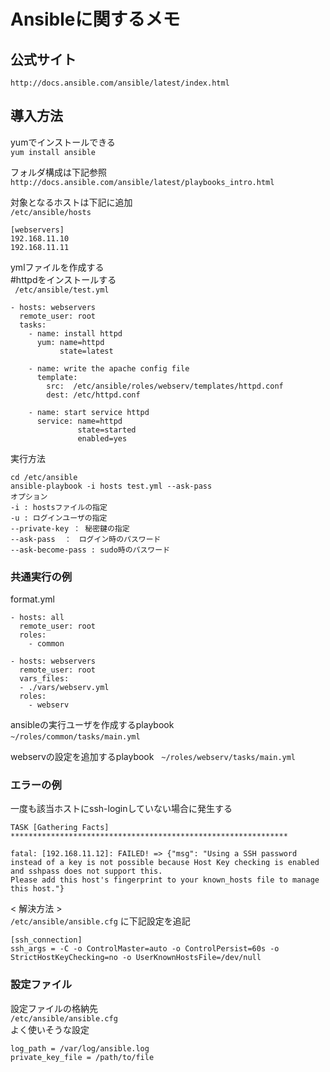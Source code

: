 # Ansibleに関するメモ
## 公式サイト
`http://docs.ansible.com/ansible/latest/index.html`

## 導入方法
yumでインストールできる  
`yum install ansible`

フォルダ構成は下記参照  
`http://docs.ansible.com/ansible/latest/playbooks_intro.html`

対象となるホストは下記に追加  
`/etc/ansible/hosts`  
```
[webservers]
192.168.11.10
192.168.11.11
```

ymlファイルを作成する  
#httpdをインストールする  
` /etc/ansible/test.yml`
```
- hosts: webservers
  remote_user: root
  tasks:
    - name: install httpd
      yum: name=httpd
           state=latest

    - name: write the apache config file
      template:
        src:  /etc/ansible/roles/webserv/templates/httpd.conf
        dest: /etc/httpd.conf

    - name: start service httpd
      service: name=httpd
               state=started
               enabled=yes
```

実行方法  
```
cd /etc/ansible
ansible-playbook -i hosts test.yml --ask-pass
オプション
-i : hostsファイルの指定
-u : ログインユーザの指定
--private-key ： 秘密鍵の指定
--ask-pass  ：　ログイン時のパスワード
--ask-become-pass : sudo時のパスワード
```

### 共通実行の例
format.yml
```
- hosts: all
  remote_user: root
  roles:
    - common

- hosts: webservers
  remote_user: root
  vars_files:
  - ./vars/webserv.yml
  roles:
    - webserv
```

ansibleの実行ユーザを作成するplaybook  
`~/roles/common/tasks/main.yml`  

webservの設定を追加するplaybook  
`~/roles/webserv/tasks/main.yml`  

### エラーの例
一度も該当ホストにssh-loginしていない場合に発生する
```
TASK [Gathering Facts] **************************************************************

fatal: [192.168.11.12]: FAILED! => {"msg": "Using a SSH password instead of a key is not possible because Host Key checking is enabled and sshpass does not support this. 
Please add this host's fingerprint to your known_hosts file to manage this host."}
```
< 解決方法 >  
`/etc/ansible/ansible.cfg` に下記設定を追記
```
[ssh_connection]
ssh_args = -C -o ControlMaster=auto -o ControlPersist=60s -o StrictHostKeyChecking=no -o UserKnownHostsFile=/dev/null
```

### 設定ファイル
設定ファイルの格納先  
`/etc/ansible/ansible.cfg`  
よく使いそうな設定  
```
log_path = /var/log/ansible.log
private_key_file = /path/to/file
```
